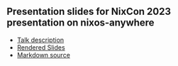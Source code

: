 ## Presentation slides for NixCon 2023 presentation on nixos-anywhere

- [Talk description](https://talks.nixcon.org/nixcon-2023/talk/8QMELJ/)
- [Rendered Slides]()
- [Markdown source](talk.md)
